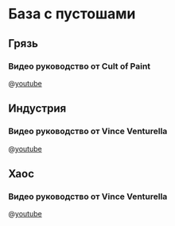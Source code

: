 # База с пустошами

## Грязь

### Видео руководство от Cult of Paint

@[youtube](https://youtu.be/uPlpBLkUUdA?si=5eC5NCJyKwrR_Xbx)

## Индустрия

### Видео руководство от Vince Venturella

@[youtube](https://youtu.be/Kk6f10Djtoo?si=xBLHEpLyfeZx60nq)

## Хаос

### Видео руководство от Vince Venturella

@[youtube](https://youtu.be/PD8_tQVq9-w?si=iXr0g5ukWbO3XrrG)
